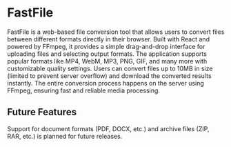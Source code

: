 # FastFile

FastFile is a web-based file conversion tool that allows users to convert files between different formats directly in their browser. Built with React and powered by FFmpeg, it provides a simple drag-and-drop interface for uploading files and selecting output formats. The application supports popular formats like MP4, WebM, MP3, PNG, GIF, and many more with customizable quality settings. Users can convert files up to 10MB in size (limited to prevent server overflow) and download the converted results instantly. The entire conversion process happens on the server using FFmpeg, ensuring fast and reliable media processing.

## Future Features

Support for document formats (PDF, DOCX, etc.) and archive files (ZIP, RAR, etc.) is planned for future releases.
